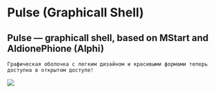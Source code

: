 # Pulse (Graphicall Shell)
Pulse — graphicall shell, based on MStart and AldionePhione (Alphi)
---
`Графическая оболочка с легким дизайном и красивыми формами теперь доступна в открытом доступе!`

![](https://pp.userapi.com/c846017/v846017845/2e752/QItB8H6iibY.jpg)
